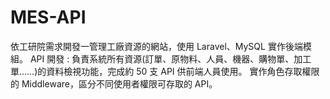 # MES-API
依工研院需求開發一管理工廠資源的網站，使用 Laravel、MySQL 實作後端模組。
API 開發 : 負責系統所有資源(訂單、原物料、人員、機器、購物單、加工單……)的資料檢視功能，完成約 50 支 API 供前端人員使用。
實作角色存取權限的 Middleware，區分不同使用者權限可存取的 API。


